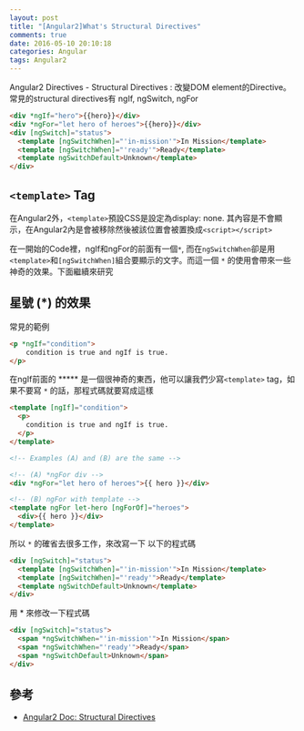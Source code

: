 ```yaml
---
layout: post
title: "[Angular2]What's Structural Directives"
comments: true
date: 2016-05-10 20:10:18
categories: Angular
tags: Angular2
---
```


Angular2 Directives - Structural Directives : 改變DOM element的Directive。常見的structural directives有 ngIf, ngSwitch, ngFor

```html
<div *ngIf="hero">{{hero}}</div>
<div *ngFor="let hero of heroes">{{hero}}</div>
<div [ngSwitch]="status">
  <template [ngSwitchWhen]="'in-mission'">In Mission</template>
  <template [ngSwitchWhen]="'ready'">Ready</template>
  <template ngSwitchDefault>Unknown</template>
</div>
```

<!-- more -->
## `<template>` Tag

在Angular2外，`<template>`預設CSS是設定為display: none. 其內容是不會顯示，在Angular2內是會被移除然後被該位置會被置換成`<script></script>`

在一開始的Code裡，ngIf和ngFor的前面有一個`*`, 而在`ngSwitchWhen`卻是用 `<template>`和`[ngSwitchWhen]`組合要顯示的文字。而這一個 `*` 的使用會帶來一些神奇的效果。下面繼續來研究

## 星號 (*) 的效果

常見的範例

```html
<p *ngIf="condition">	
    condition is true and ngIf is true.
</p>
```

在ngIf前面的 ***** 是一個很神奇的東西，他可以讓我們少寫`<template>` tag，如果不要寫 `*` 的話，那程式碼就要寫成這樣

```html
<template [ngIf]="condition">
  <p>
    condition is true and ngIf is true.
  </p>
</template>
```

```html
<!-- Examples (A) and (B) are the same -->

<!-- (A) *ngFor div -->
<div *ngFor="let hero of heroes">{{ hero }}</div>

<!-- (B) ngFor with template -->
<template ngFor let-hero [ngForOf]="heroes">
  <div>{{ hero }}</div>
</template>
```

所以 `*` 的確省去很多工作，來改寫一下 以下的程式碼

```html
<div [ngSwitch]="status">
  <template [ngSwitchWhen]="'in-mission'">In Mission</template>
  <template [ngSwitchWhen]="'ready'">Ready</template>
  <template ngSwitchDefault>Unknown</template>
</div>
```

用 * 來修改一下程式碼

```html
<div [ngSwitch]="status">
  <span *ngSwitchWhen="'in-mission'">In Mission</span>
  <span *ngSwitchWhen="'ready'">Ready</span>
  <span *ngSwitchDefault>Unknown</span>
</div>
```

## 參考

* [Angular2 Doc: Structural Directives](https://angular.io/docs/ts/latest/guide/structural-directives.html)

